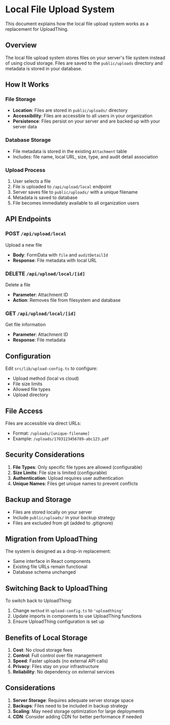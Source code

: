 # Local File Upload System

This document explains how the local file upload system works as a replacement for UploadThing.

## Overview

The local file upload system stores files on your server's file system instead of using cloud storage. Files are saved to the `public/uploads` directory and metadata is stored in your database.

## How It Works

### File Storage

- **Location**: Files are stored in `public/uploads/` directory
- **Accessibility**: Files are accessible to all users in your organization
- **Persistence**: Files persist on your server and are backed up with your server data

### Database Storage

- File metadata is stored in the existing `Attachment` table
- Includes: file name, local URL, size, type, and audit detail association

### Upload Process

1. User selects a file
2. File is uploaded to `/api/upload/local` endpoint
3. Server saves file to `public/uploads/` with a unique filename
4. Metadata is saved to database
5. File becomes immediately available to all organization users

## API Endpoints

### POST `/api/upload/local`

Upload a new file

- **Body**: FormData with `file` and `auditDetailId`
- **Response**: File metadata with local URL

### DELETE `/api/upload/local/[id]`

Delete a file

- **Parameter**: Attachment ID
- **Action**: Removes file from filesystem and database

### GET `/api/upload/local/[id]`

Get file information

- **Parameter**: Attachment ID
- **Response**: File metadata

## Configuration

Edit `src/lib/upload-config.ts` to configure:

- Upload method (local vs cloud)
- File size limits
- Allowed file types
- Upload directory

## File Access

Files are accessible via direct URLs:

- Format: `/uploads/[unique-filename]`
- Example: `/uploads/1703123456789-abc123.pdf`

## Security Considerations

1. **File Types**: Only specific file types are allowed (configurable)
2. **Size Limits**: File size is limited (configurable)
3. **Authentication**: Upload requires user authentication
4. **Unique Names**: Files get unique names to prevent conflicts

## Backup and Storage

- Files are stored locally on your server
- Include `public/uploads/` in your backup strategy
- Files are excluded from git (added to .gitignore)

## Migration from UploadThing

The system is designed as a drop-in replacement:

- Same interface in React components
- Existing file URLs remain functional
- Database schema unchanged

## Switching Back to UploadThing

To switch back to UploadThing:

1. Change `method` in `upload-config.ts` to `'uploadthing'`
2. Update imports in components to use UploadThing functions
3. Ensure UploadThing configuration is set up

## Benefits of Local Storage

1. **Cost**: No cloud storage fees
2. **Control**: Full control over file management
3. **Speed**: Faster uploads (no external API calls)
4. **Privacy**: Files stay on your infrastructure
5. **Reliability**: No dependency on external services

## Considerations

1. **Server Storage**: Requires adequate server storage space
2. **Backups**: Files need to be included in backup strategy
3. **Scaling**: May need storage optimization for large deployments
4. **CDN**: Consider adding CDN for better performance if needed
